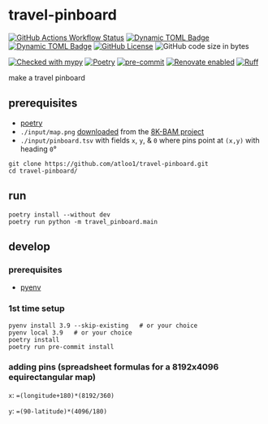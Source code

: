 # travel-pinboard

[![GitHub Actions Workflow Status](https://img.shields.io/github/actions/workflow/status/atloo1/travel-pinboard/ci.yaml)](https://github.com/atloo1/travel-pinboard/actions/workflows/ci.yaml?query=branch%3Amain)
[![Dynamic TOML Badge](https://img.shields.io/badge/dynamic/toml?url=https%3A%2F%2Fraw.githubusercontent.com%2Fatloo1%2Ftravel-pinboard%2Frefs%2Fheads%2Fmain%2Fpyproject.toml&query=%24.tool.poetry.dependencies.python&label=python)](https://github.com/atloo1/travel-pinboard/blob/main/pyproject.toml)
[![Dynamic TOML Badge](https://img.shields.io/badge/dynamic/toml?url=https%3A%2F%2Fraw.githubusercontent.com%2Fatloo1%2Ftravel-pinboard%2Frefs%2Fheads%2Fmain%2Fpyproject.toml&query=%24.tool.poetry.version&label=version)](https://github.com/atloo1/travel-pinboard/blob/main/pyproject.toml)
[![GitHub License](https://img.shields.io/github/license/atloo1/travel-pinboard)](https://github.com/atloo1/travel-pinboard/blob/main/LICENSE)
![GitHub code size in bytes](https://img.shields.io/github/languages/code-size/atloo1/travel-pinboard)

[![Checked with mypy](https://www.mypy-lang.org/static/mypy_badge.svg)](https://mypy-lang.org/)
[![Poetry](https://img.shields.io/endpoint?url=https://python-poetry.org/badge/v0.json)](https://python-poetry.org/)
[![pre-commit](https://img.shields.io/badge/pre--commit-enabled-brightgreen?logo=pre-commit&logoColor=white)](https://github.com/pre-commit/pre-commit)
[![Renovate enabled](https://img.shields.io/badge/renovate-enabled-brightgreen.svg)](https://renovatebot.com/)
[![Ruff](https://img.shields.io/endpoint?url=https://raw.githubusercontent.com/astral-sh/ruff/main/assets/badge/v2.json)](https://github.com/astral-sh/ruff)

make a travel pinboard

## prerequisites

- [poetry](https://python-poetry.org/docs/#installing-with-pipx)
- `./input/map.png` [downloaded](https://drive.google.com/drive/folders/1dQKogx8fkdZk7-pvOS2jz5OdCEysO1km) from the [8K-BAM project](https://www.alternatehistory.com/forum/threads/the-xk-bam-map-series.441440/)
- `./input/pinboard.tsv` with fields `x`, `y`, & `0` where pins point at `(x,y)` with heading `0`°

```
git clone https://github.com/atloo1/travel-pinboard.git
cd travel-pinboard/
```

## run

```
poetry install --without dev
poetry run python -m travel_pinboard.main
```

## develop

### prerequisites

- [pyenv](https://github.com/pyenv/pyenv?tab=readme-ov-file#installation)

### 1st time setup

```
pyenv install 3.9 --skip-existing   # or your choice
pyenv local 3.9   # or your choice
poetry install
poetry run pre-commit install
```

### adding pins (spreadsheet formulas for a 8192x4096 equirectangular map)

`x`: `=(longitude+180)*(8192/360)`

`y`: `=(90-latitude)*(4096/180)`
